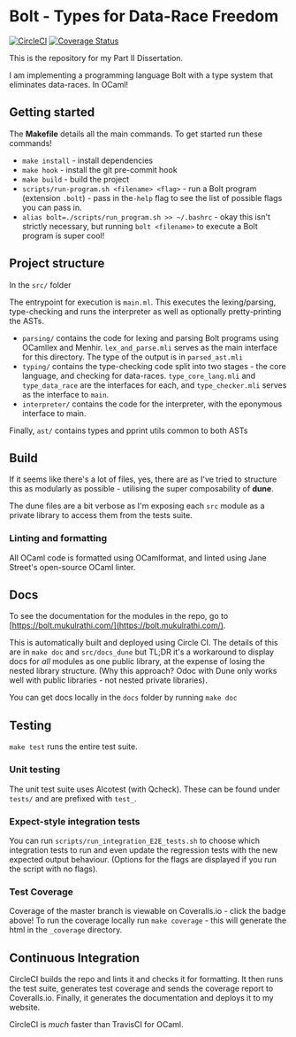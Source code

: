 # Bolt - Types for Data-Race Freedom

[![CircleCI](https://circleci.com/gh/mukul-rathi/bolt/tree/master.svg?style=svg)](https://circleci.com/gh/mukul-rathi/bolt/tree/master)
[![Coverage Status](https://coveralls.io/repos/github/mukul-rathi/bolt/badge.svg?branch=master)](https://coveralls.io/github/mukul-rathi/bolt?branch=master)

This is the repository for my Part II Dissertation.

I am implementing a programming language Bolt with a type system that eliminates data-races. In OCaml!

## Getting started

The **Makefile** details all the main commands. To get started run these commands!

- `make install` - install dependencies
- `make hook` - install the git pre-commit hook
- `make build` - build the project
- `scripts/run-program.sh <filename> <flag>` - run a Bolt program (extension `.bolt`) - pass in the`-help` flag to see the list of possible flags you can pass in.
- `alias bolt=./scripts/run_program.sh >> ~/.bashrc` - okay this isn't strictly necessary, but running `bolt <filename>` to execute a Bolt program is super cool!

## Project structure

In the `src/` folder

The entrypoint for execution is `main.ml`. This executes the lexing/parsing, type-checking and runs the interpreter as well as optionally pretty-printing the ASTs.

- `parsing/` contains the code for lexing and parsing Bolt programs using OCamllex and Menhir. `lex_and_parse.mli` serves as the main interface for this directory. The type of the output is in `parsed_ast.mli`
- `typing/` contains the type-checking code split into two stages - the core language, and checking for data-races. `type_core_lang.mli` and `type_data_race` are the interfaces for each, and `type_checker.mli` serves as the interface to `main`.
- `interpreter/` contains the code for the interpreter, with the eponymous interface to main.

Finally, `ast/` contains types and pprint utils common to both ASTs

## Build

If it seems like there's a lot of files, yes, there are as I've tried to structure this as modularly as possible - utilising the super composability of **dune**.

The dune files are a bit verbose as I'm exposing each `src` module as a private library to access them from the tests suite.

### Linting and formatting

All OCaml code is formatted using OCamlformat, and linted using Jane Street's open-source OCaml linter.

## Docs

To see the documentation for the modules in the repo, go to [https://bolt.mukulrathi.com/](https://bolt.mukulrathi.com/).

This is automatically built and deployed using Circle CI. The details of this are in `make doc` and `src/docs_dune` but TL;DR it's a workaround to display docs for _all_ modules as one public library, at the expense of losing the nested library structure. (Why this approach? Odoc with Dune only works well with public libraries - not nested private libraries).

You can get docs locally in the `docs` folder by running `make doc`

## Testing

`make test` runs the entire test suite.

### Unit testing

The unit test suite uses Alcotest (with Qcheck). These can be found under `tests/` and are prefixed with `test_`.

### Expect-style integration tests

You can run `scripts/run_integration_E2E_tests.sh` to choose which integration tests to run and even update the regression tests with the new expected output behaviour. (Options for the flags are displayed if you run the script with no flags).

### Test Coverage

Coverage of the master branch is viewable on Coveralls.io - click the badge above! To run the coverage locally run `make coverage` - this will generate the html in the `_coverage` directory.

## Continuous Integration

CircleCI builds the repo and lints it and checks it for formatting. It then runs the test suite, generates test coverage and sends the coverage report to Coveralls.io. Finally, it generates the documentation and deploys it to my website.

CircleCI is _much_ faster than TravisCI for OCaml.
